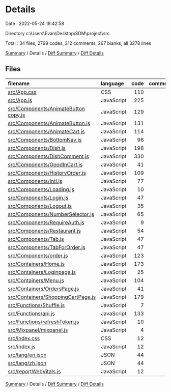 # Details

Date : 2022-05-24 18:42:58

Directory c:\Users\Evan\Desktop\SDM\project\src

Total : 34 files,  2799 codes, 212 comments, 267 blanks, all 3278 lines

[Summary](results.md) / Details / [Diff Summary](diff.md) / [Diff Details](diff-details.md)

## Files
| filename | language | code | comment | blank | total |
| :--- | :--- | ---: | ---: | ---: | ---: |
| [src/App.css](/src/App.css) | CSS | 110 | 23 | 27 | 160 |
| [src/App.js](/src/App.js) | JavaScript | 225 | 16 | 18 | 259 |
| [src/Components/AnimateButton copy.js](/src/Components/AnimateButton%20copy.js) | JavaScript | 129 | 0 | 10 | 139 |
| [src/Components/AnimateButton.js](/src/Components/AnimateButton.js) | JavaScript | 131 | 1 | 10 | 142 |
| [src/Components/AnimateCart.js](/src/Components/AnimateCart.js) | JavaScript | 114 | 31 | 19 | 164 |
| [src/Components/BottomNav.js](/src/Components/BottomNav.js) | JavaScript | 98 | 2 | 6 | 106 |
| [src/Components/Dish.js](/src/Components/Dish.js) | JavaScript | 198 | 12 | 8 | 218 |
| [src/Components/DishComment.js](/src/Components/DishComment.js) | JavaScript | 330 | 10 | 30 | 370 |
| [src/Components/GoodInCart.js](/src/Components/GoodInCart.js) | JavaScript | 41 | 4 | 4 | 49 |
| [src/Components/HistoryOrder.js](/src/Components/HistoryOrder.js) | JavaScript | 109 | 6 | 13 | 128 |
| [src/Components/Intl.js](/src/Components/Intl.js) | JavaScript | 77 | 0 | 6 | 83 |
| [src/Components/Loading.js](/src/Components/Loading.js) | JavaScript | 10 | 0 | 2 | 12 |
| [src/Components/Login.js](/src/Components/Login.js) | JavaScript | 47 | 21 | 8 | 76 |
| [src/Components/Logout.js](/src/Components/Logout.js) | JavaScript | 35 | 1 | 9 | 45 |
| [src/Components/NumberSelector.js](/src/Components/NumberSelector.js) | JavaScript | 65 | 1 | 3 | 69 |
| [src/Components/RequireAuth.js](/src/Components/RequireAuth.js) | JavaScript | 9 | 0 | 3 | 12 |
| [src/Components/Restaurant.js](/src/Components/Restaurant.js) | JavaScript | 54 | 0 | 5 | 59 |
| [src/Components/Tab.js](/src/Components/Tab.js) | JavaScript | 47 | 5 | 5 | 57 |
| [src/Components/TabForOrder.js](/src/Components/TabForOrder.js) | JavaScript | 47 | 0 | 4 | 51 |
| [src/Components/order.js](/src/Components/order.js) | JavaScript | 123 | 3 | 15 | 141 |
| [src/Containers/Home.js](/src/Containers/Home.js) | JavaScript | 173 | 26 | 10 | 209 |
| [src/Containers/Loginpage.js](/src/Containers/Loginpage.js) | JavaScript | 25 | 0 | 2 | 27 |
| [src/Containers/Menu.js](/src/Containers/Menu.js) | JavaScript | 104 | 11 | 9 | 124 |
| [src/Containers/OrdersPage.js](/src/Containers/OrdersPage.js) | JavaScript | 41 | 1 | 2 | 44 |
| [src/Containers/ShoppingCartPage.js](/src/Containers/ShoppingCartPage.js) | JavaScript | 179 | 0 | 8 | 187 |
| [src/Functions/Shuffle.js](/src/Functions/Shuffle.js) | JavaScript | 7 | 0 | 1 | 8 |
| [src/Functions/api.js](/src/Functions/api.js) | JavaScript | 133 | 25 | 16 | 174 |
| [src/Functions/refreshToken.js](/src/Functions/refreshToken.js) | JavaScript | 10 | 5 | 4 | 19 |
| [src/Mixpanel/mixpanel.js](/src/Mixpanel/mixpanel.js) | JavaScript | 4 | 5 | 3 | 12 |
| [src/index.css](/src/index.css) | CSS | 12 | 0 | 2 | 14 |
| [src/index.js](/src/index.js) | JavaScript | 12 | 3 | 3 | 18 |
| [src/lang/en.json](/src/lang/en.json) | JSON | 44 | 0 | 0 | 44 |
| [src/lang/zh.json](/src/lang/zh.json) | JSON | 44 | 0 | 0 | 44 |
| [src/reportWebVitals.js](/src/reportWebVitals.js) | JavaScript | 12 | 0 | 2 | 14 |

[Summary](results.md) / Details / [Diff Summary](diff.md) / [Diff Details](diff-details.md)